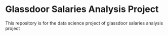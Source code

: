 # Glassdoor Salaries Analysis Project
 This repository is for the data science project of glassdoor salaries analysis project
